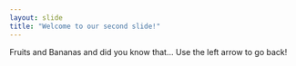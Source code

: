 ```yaml
---
layout: slide
title: "Welcome to our second slide!"
---
```

Fruits and Bananas and did you know that...
Use the left arrow to go back!
